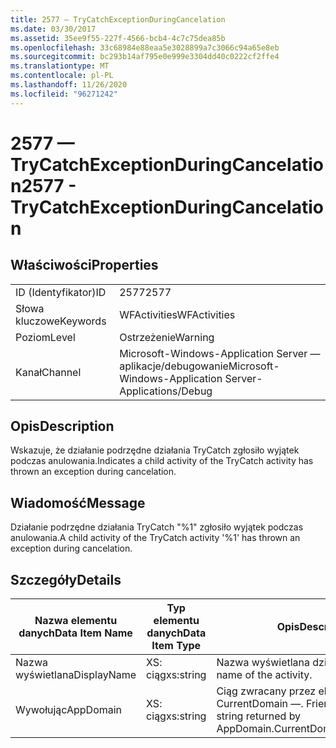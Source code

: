 ```yaml
---
title: 2577 — TryCatchExceptionDuringCancelation
ms.date: 03/30/2017
ms.assetid: 35ee9f55-227f-4566-bcb4-4c7c75dea85b
ms.openlocfilehash: 33c68984e88eaa5e3028899a7c3066c94a65e8eb
ms.sourcegitcommit: bc293b14af795e0e999e3304dd40c0222cf2ffe4
ms.translationtype: MT
ms.contentlocale: pl-PL
ms.lasthandoff: 11/26/2020
ms.locfileid: "96271242"
---
```

# <a name="2577---trycatchexceptionduringcancelation"></a><span data-ttu-id="c3dd0-102">2577 — TryCatchExceptionDuringCancelation</span><span class="sxs-lookup"><span data-stu-id="c3dd0-102">2577 - TryCatchExceptionDuringCancelation</span></span>

## <a name="properties"></a><span data-ttu-id="c3dd0-103">Właściwości</span><span class="sxs-lookup"><span data-stu-id="c3dd0-103">Properties</span></span>  
  
|||  
|-|-|  
|<span data-ttu-id="c3dd0-104">ID (Identyfikator)</span><span class="sxs-lookup"><span data-stu-id="c3dd0-104">ID</span></span>|<span data-ttu-id="c3dd0-105">2577</span><span class="sxs-lookup"><span data-stu-id="c3dd0-105">2577</span></span>|  
|<span data-ttu-id="c3dd0-106">Słowa kluczowe</span><span class="sxs-lookup"><span data-stu-id="c3dd0-106">Keywords</span></span>|<span data-ttu-id="c3dd0-107">WFActivities</span><span class="sxs-lookup"><span data-stu-id="c3dd0-107">WFActivities</span></span>|  
|<span data-ttu-id="c3dd0-108">Poziom</span><span class="sxs-lookup"><span data-stu-id="c3dd0-108">Level</span></span>|<span data-ttu-id="c3dd0-109">Ostrzeżenie</span><span class="sxs-lookup"><span data-stu-id="c3dd0-109">Warning</span></span>|  
|<span data-ttu-id="c3dd0-110">Kanał</span><span class="sxs-lookup"><span data-stu-id="c3dd0-110">Channel</span></span>|<span data-ttu-id="c3dd0-111">Microsoft-Windows-Application Server — aplikacje/debugowanie</span><span class="sxs-lookup"><span data-stu-id="c3dd0-111">Microsoft-Windows-Application Server-Applications/Debug</span></span>|  
  
## <a name="description"></a><span data-ttu-id="c3dd0-112">Opis</span><span class="sxs-lookup"><span data-stu-id="c3dd0-112">Description</span></span>  

 <span data-ttu-id="c3dd0-113">Wskazuje, że działanie podrzędne działania TryCatch zgłosiło wyjątek podczas anulowania.</span><span class="sxs-lookup"><span data-stu-id="c3dd0-113">Indicates a child activity of the TryCatch activity has thrown an exception during cancelation.</span></span>  
  
## <a name="message"></a><span data-ttu-id="c3dd0-114">Wiadomość</span><span class="sxs-lookup"><span data-stu-id="c3dd0-114">Message</span></span>  

 <span data-ttu-id="c3dd0-115">Działanie podrzędne działania TryCatch "%1" zgłosiło wyjątek podczas anulowania.</span><span class="sxs-lookup"><span data-stu-id="c3dd0-115">A child activity of the TryCatch activity '%1' has thrown an exception during cancelation.</span></span>  
  
## <a name="details"></a><span data-ttu-id="c3dd0-116">Szczegóły</span><span class="sxs-lookup"><span data-stu-id="c3dd0-116">Details</span></span>  
  
|<span data-ttu-id="c3dd0-117">Nazwa elementu danych</span><span class="sxs-lookup"><span data-stu-id="c3dd0-117">Data Item Name</span></span>|<span data-ttu-id="c3dd0-118">Typ elementu danych</span><span class="sxs-lookup"><span data-stu-id="c3dd0-118">Data Item Type</span></span>|<span data-ttu-id="c3dd0-119">Opis</span><span class="sxs-lookup"><span data-stu-id="c3dd0-119">Description</span></span>|  
|--------------------|--------------------|-----------------|  
|<span data-ttu-id="c3dd0-120">Nazwa wyświetlana</span><span class="sxs-lookup"><span data-stu-id="c3dd0-120">DisplayName</span></span>|<span data-ttu-id="c3dd0-121">XS: ciąg</span><span class="sxs-lookup"><span data-stu-id="c3dd0-121">xs:string</span></span>|<span data-ttu-id="c3dd0-122">Nazwa wyświetlana działania.</span><span class="sxs-lookup"><span data-stu-id="c3dd0-122">The display name of the activity.</span></span>|  
|<span data-ttu-id="c3dd0-123">Wywołując</span><span class="sxs-lookup"><span data-stu-id="c3dd0-123">AppDomain</span></span>|<span data-ttu-id="c3dd0-124">XS: ciąg</span><span class="sxs-lookup"><span data-stu-id="c3dd0-124">xs:string</span></span>|<span data-ttu-id="c3dd0-125">Ciąg zwracany przez element AppDomain. CurrentDomain —. FriendlyName.</span><span class="sxs-lookup"><span data-stu-id="c3dd0-125">The string returned by AppDomain.CurrentDomain.FriendlyName.</span></span>|

